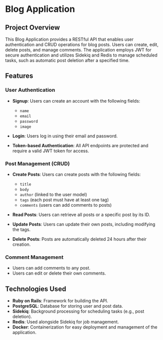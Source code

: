 # Blog Application

## Project Overview

This Blog Application provides a RESTful API that enables user authentication and CRUD operations for blog posts. Users can create, edit, delete posts, and manage comments. The application employs JWT for secure authentication and utilizes Sidekiq and Redis to manage scheduled tasks, such as automatic post deletion after a specified time.

## Features

### User Authentication
- **Signup**: Users can create an account with the following fields:
  - `name`
  - `email`
  - `password`
  - `image`
  
- **Login**: Users log in using their email and password.
- **Token-based Authentication**: All API endpoints are protected and require a valid JWT token for access.

### Post Management (CRUD)
- **Create Posts**: Users can create posts with the following fields:
  - `title`
  - `body`
  - `author` (linked to the user model)
  - `tags` (each post must have at least one tag)
  - `comments` (users can add comments to posts)

- **Read Posts**: Users can retrieve all posts or a specific post by its ID.
  
- **Update Posts**: Users can update their own posts, including modifying the tags.
  
- **Delete Posts**: Posts are automatically deleted 24 hours after their creation.

### Comment Management
- Users can add comments to any post.
- Users can edit or delete their own comments.

## Technologies Used
- **Ruby on Rails**: Framework for building the API.
- **PostgreSQL**: Database for storing user and post data.
- **Sidekiq**: Background processing for scheduling tasks (e.g., post deletion).
- **Redis**: Used alongside Sidekiq for job management.
- **Docker**: Containerization for easy deployment and management of the application.
